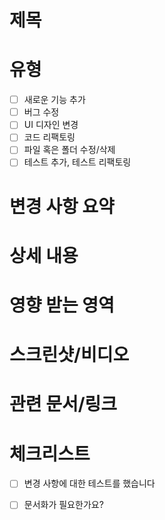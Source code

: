 # 제목


# 유형

- [ ] 새로운 기능 추가 
- [ ] 버그 수정
- [ ] UI 디자인 변경
- [ ] 코드 리팩토링
- [ ] 파일 혹은 폴더 수정/삭제
- [ ] 테스트 추가, 테스트 리팩토링

# 변경 사항 요약


# 상세 내용


# 영향 받는 영역


# 스크린샷/비디오


# 관련 문서/링크


# 체크리스트 

- [ ] 변경 사항에 대한 테스트를 했습니다
- [ ] 문서화가 필요한가요? 

